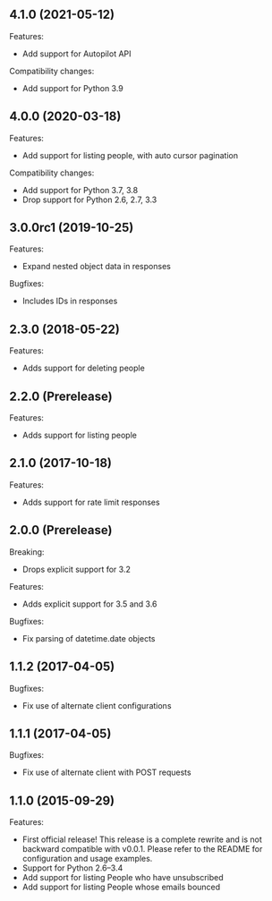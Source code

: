 ## 4.1.0 (2021-05-12)

Features:

- Add support for Autopilot API

Compatibility changes:

- Add support for Python 3.9

## 4.0.0 (2020-03-18)

Features:

- Add support for listing people, with auto cursor pagination

Compatibility changes:

- Add support for Python 3.7, 3.8
- Drop support for Python 2.6, 2.7, 3.3

## 3.0.0rc1 (2019-10-25)

Features:

- Expand nested object data in responses

Bugfixes:

- Includes IDs in responses

## 2.3.0 (2018-05-22)

Features:

- Adds support for deleting people

## 2.2.0 (Prerelease)

Features:

- Adds support for listing people

## 2.1.0 (2017-10-18)

Features:

- Adds support for rate limit responses

## 2.0.0 (Prerelease)

Breaking:

- Drops explicit support for 3.2

Features:

- Adds explicit support for 3.5 and 3.6

Bugfixes:

- Fix parsing of datetime.date objects

## 1.1.2 (2017-04-05)

Bugfixes:

- Fix use of alternate client configurations

## 1.1.1 (2017-04-05)

Bugfixes:

- Fix use of alternate client with POST requests

## 1.1.0 (2015-09-29)

Features:

- First official release! This release is a complete rewrite and is not backward compatible with v0.0.1. Please refer to the README for configuration and usage examples.
- Support for Python 2.6–3.4
- Add support for listing People who have unsubscribed
- Add support for listing People whose emails bounced
